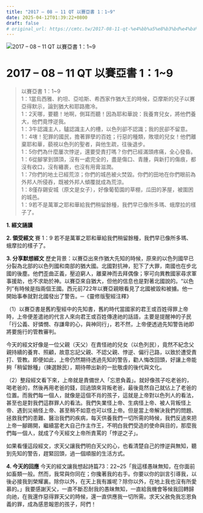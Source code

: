 ```yaml
---
title: "2017 – 08 – 11 QT 以賽亞書 1：1~9"
date: 2025-04-12T01:39:22+0800
draft: false
# original_url: https://cmtc.tw/2017-08-11-qt-%e4%bb%a5%e8%b3%bd%e4%ba%9e%e6%9b%b8-1%ef%bc%9a19
---
```


![2017 – 08 – 11 QT 以賽亞書 1：1\~9](/images/qt.jpg   "2017 – 08 – 11 QT 以賽亞書 1：1\~9")

# 2017 – 08 – 11 QT 以賽亞書 1：1\~9

> 以賽亞書 1：1\~9  
> 1：1當烏西雅、約坦、亞哈斯、希西家作猶大王的時候，亞摩斯的兒子以賽亞得默示，論到猶大和耶路撒冷。  
> 1：2天哪，要聽！地啊，側耳而聽！因為耶和華說：我養育兒女，將他們養大，他們竟悖逆我。  
> 1：3牛認識主人，驢認識主人的槽，以色列卻不認識；我的民卻不留意。  
> 1：4嗐！犯罪的國民，擔著罪孽的百姓；行惡的種類，敗壞的兒女！他們離棄耶和華，藐視以色列的聖者，與他生疏，往後退步。  
> 1：5你們為什麼屢次悖逆，還要受責打嗎？你們已經滿頭疼痛，全心發昏。  
> 1：6從腳掌到頭頂，沒有一處完全的，盡是傷口、青腫，與新打的傷痕，都沒有收口，沒有纏裹，也沒有用膏滋潤。  
> 1：7你們的地土已經荒涼；你們的城邑被火焚毀。你們的田地在你們眼前為外邦人所侵吞，既被外邦人傾覆就成為荒涼。  
> 1：8僅存錫安城（原文是女子），好像葡萄園的草棚，瓜田的茅屋，被圍困的城邑。  
> 1：9若不是萬軍之耶和華給我們稍留餘種，我們早已像所多瑪、蛾摩拉的樣子了。

**1. 經文誦讀**

**2. 領受經文**
賽 1：9 若不是萬軍之耶和華給我們稍留餘種，我們早已像所多瑪、蛾摩拉的樣子了。

**3. 分享默想經文**
歷史背景：以賽亞出來作猶大先知的時候，原來的以色列國早已分裂為北部的以色列國和南部的猶大國。北國對抗神，犯下了大罪，南國也在步北國的後塵。他們歪曲正義，壓迫窮人，離棄神而去拜偶像；寧可向異教國家尋求軍事援助，也不求助於神。以賽亞來自猶大，但他的信息也是對著北國說的。“以色列”有時候是指兩個王國。西元前722年以賽亞親眼看見了北國被毀和被擄。他一開始事奉就對北國發出了警告。─《靈修版聖經注釋》

（1）以賽亞書是舊約聖經中的先知書，舊約時代當國家的君王或百姓得罪上帝時，上帝便差遣祂的代言人來向君王或百姓傳達祂的話語，主要是提醒神的子民「行公義、好憐憫、存謙卑的心，與神同行」，若不然，上帝便透過先知警告祂即將要施行的管教審判。

今天的經文好像是一位父親（天父）在責怪祂的兒女（以色列民），竟然不紀念父親持續的養育、照顧，故意忘記父親、不認父親、悖逆、偏行己路，以致於遭受責打、管教。即便如此，上帝仍然期待透過先知的警告，勸人悔改回頭，好讓上帝能夠「稍留餘種」（揀選餘民），期待帶出新的一批敬虔的後代與文化。

（2）整段經文看下來，上帝就是責備世人「忘恩負義」。就好像孩子吃老爸的，喝老爸的，然後再用老爸的錢，回過頭來背叛老爸，最後竟然自己就佔上了老爸的位置。而我們每一個人，就像是這個不肖的孩子，這就是上帝對以色列人的看法，甚至也是對我們這群罪人的看法。我們失業怪上帝、生病怪上帝、被人背叛怪上帝、遇到災禍怪上帝、甚至稍不如意也可以怪上帝。但是當上帝解決我們的問題、拯救我們的患難、醫治我們的疾病，每天供養我們一切所需的時候，我們反過來把上帝一腳踢開，繼續當老大自己作主作王，不明白我們受造的使命與目的，那麼我們每一個人，就成了今天經文上帝所責罵的「悖逆之子」。

如果看懂這段經文，求天父讓我們明白天父的心，也看清楚自己的悖逆與無知，聽到先知的警告，趕緊回頭，過一個順服的生活方式。

**4. 今天的回應**
今天的經文讓我想起詩篇73：22\~25「我這樣愚昧無知，在你面前如畜類一般。然而，我常與你同在；你攙著我的右手。你要以你的訓言引導我，以後必接我到榮耀裏。除你以外，在天上我有誰呢？除你以外，在地上我也沒有所愛慕的。」我要感謝天父，一直不斷忍耐我的愚昧無知，一直給我機會等候我回轉歸向祂，在我還作惡得罪天父的時候，還一直供應我一切所需。求天父赦免我忘恩負義的罪，成為感恩報恩的孩子，阿們！

